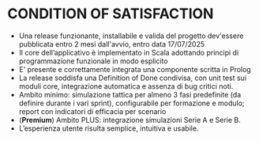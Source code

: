 # CONDITION OF SATISFACTION
- Una release funzionante, installabile e valida del progetto dev'essere pubblicata entro 2 mesi dall'avvio, entro data 17/07/2025
- Il core dell’applicativo è implementato in Scala adottando principi di programmazione funzionale in modo esplicito
- E' presente e correttamente integrata una componente scritta in Prolog
- La release soddisfa una Definition of Done condivisa, con unit test sui moduli core, integrazione automatica e assenza di bug critici noti. 
- Ambito minimo: simulazione tattica per almeno 3 fasi predefinite (da definire durante i vari sprint), configurabile per formazione e modulo; report con indicatori di efficacia per scenario
- (**Premium**) Ambito PLUS: integrazione simulazioni Serie A e Serie B.
- L’esperienza utente risulta semplice, intuitiva e usabile.